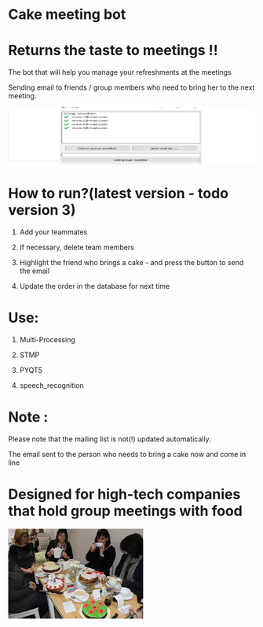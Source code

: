 # Cake meeting bot 
# Returns the taste to meetings !!
 
The bot that will help you manage your refreshments at the meetings

Sending email to friends / group members who need to bring her to the next meeting.

![](pic.png)

# How to run?(latest  version - todo version 3)

1. Add your teammates

2. If necessary, delete team members

3. Highlight the friend who brings a cake - and press the button to send the email

4. Update the order in the database for next time

# Use:

1. Multi-Processing

2. STMP

3. PYQT5

4. speech_recognition 

# Note :

Please note that the mailing list is not(!) updated automatically.

The email sent to the person who needs to bring a cake now and come in line




# Designed for high-tech companies that hold group meetings with food

![](images.jpg)


